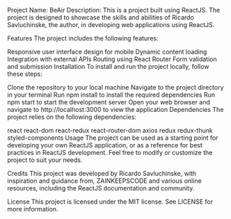 Project Name: BeAir
Description:
This is a project built using ReactJS. The project is designed to showcase the skills and abilities of Ricardo Savluchinske, the author, in developing web applications using ReactJS.

Features
The project includes the following features:

Responsive user interface design for mobile
Dynamic content loading
Integration with external APIs
Routing using React Router
Form validation and submission
Installation
To install and run the project locally, follow these steps:

Clone the repository to your local machine
Navigate to the project directory in your terminal
Run npm install to install the required dependencies
Run npm start to start the development server
Open your web browser and navigate to http://localhost:3000 to view the application
Dependencies
The project relies on the following dependencies:

react
react-dom
react-redux
react-router-dom
axios
redux
redux-thunk
styled-components
Usage
The project can be used as a starting point for developing your own ReactJS application, or as a reference for best practices in ReactJS development. Feel free to modify or customize the project to suit your needs.

Credits
This project was developed by Ricardo Savluchinske, with inspiration and guidance from,
ZAINKEEPSCODE and various online resources, including the ReactJS documentation and community.

License
This project is licensed under the MIT license. See LICENSE for more information.

